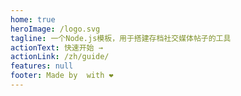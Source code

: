 ```yaml
---
home: true
heroImage: /logo.svg
tagline: 一个Node.js模板，用于搭建存档社交媒体帖子的工具
actionText: 快速开始 →
actionLink: /zh/guide/
features: null
footer: Made by  with ❤️
---
```

